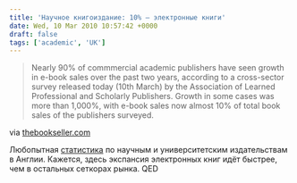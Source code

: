 ```yaml
---
title: 'Научное книгоиздание: 10% — электронные книги'
date: Wed, 10 Mar 2010 10:57:42 +0000
draft: false
tags: ['academic', 'UK']
---
```


> Nearly 90% of commmercial academic publishers have seen growth in e-book sales over the past two years, according to a cross-sector survey released today (10th March) by the Association of Learned Professional and Scholarly Publishers. Growth in some cases was more than 1,000%, with e-book sales now almost 10% of total book sales of the publishers surveyed.

via [thebookseller.com](http://www.thebookseller.com/news/114429-academic-publishers-seeing-strong-growth-from-e-book-sales.html.rss)

Любопытная [статистика](http://www.alpsp.org/ngen_public/default.asp?ID=201) по научным и университетским издательствам в Англии. Кажется, здесь экспансия электронных книг идёт быстрее, чем в остальных сеткорах рынка. QED